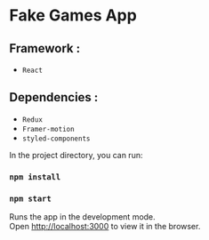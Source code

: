 # Fake Games App

## Framework : 
- `React`

## Dependencies : 
- `Redux`
- `Framer-motion`
- `styled-components`


In the project directory, you can run:

### `npm install`

### `npm start`

Runs the app in the development mode.\
Open [http://localhost:3000](http://localhost:3000) to view it in the browser.
